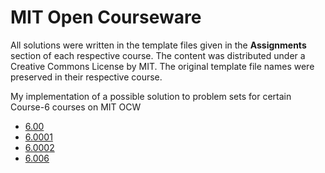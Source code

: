 # MIT Open Courseware

All solutions were written in the template files given in the **Assignments** section of each respective course. The content was distributed under a Creative Commons License by MIT. The original template file names were preserved in their respective course. 

My implementation of a possible solution to problem sets for certain Course-6 courses on MIT OCW

- [6.00](https://ocw.mit.edu/courses/6-00-introduction-to-computer-science-and-programming-fall-2008/video_galleries/video-lectures/)
- [6.0001](https://ocw.mit.edu/courses/6-0001-introduction-to-computer-science-and-programming-in-python-fall-2016/video_galleries/lecture-videos/)
- [6.0002](https://ocw.mit.edu/courses/6-0002-introduction-to-computational-thinking-and-data-science-fall-2016/video_galleries/lecture-videos/)
- [6.006](https://ocw.mit.edu/courses/6-006-introduction-to-algorithms-spring-2020/)
